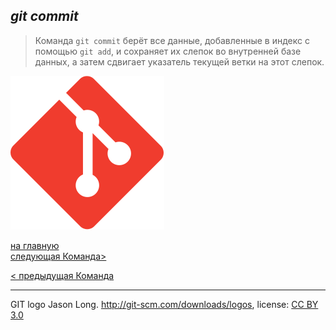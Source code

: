 ## ***git commit***

> Команда `git commit` берёт все данные, добавленные в индекс с помощью `git add`, и сохраняет их слепок во внутренней базе данных, а затем сдвигает указатель текущей ветки на этот слепок.

![git-logo](/Git-Icon.svg)

[на главную](/readme.md)                 
[следующая Команда>](/5reset.md)

[< предыдущая Команда](/3diff.md)

---
GIT logo Jason Long. http://git-scm.com/downloads/logos, 
license: [CC BY 3.0](https://creativecommons.org/licenses/by/3.0/)